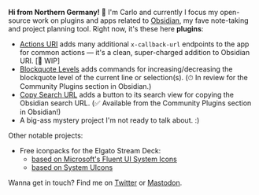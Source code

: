 **Hi from Northern Germany!** 👋 I'm Carlo and currently I focus my open-source work on plugins and apps related to [Obsidian](https://obsidian.md), my fave note-taking and project planning tool.  Right now, it's these here **plugins**:

- [Actions URI](https://github.com/czottmann/obsidian-actions-uri) adds many additional `x-callback-url` endpoints to the app for common actions — it's a clean, super-charged addition to Obsidian URI. [🚧 WIP]
- [Blockquote Levels](https://github.com/czottmann/obsidian-blockquote-levels) adds commands for increasing/decreasing the blockquote level of the current line or selection(s). (⏱ In review for the Community Plugins section in Obsidian.)
- [Copy Search URL](https://github.com/czottmann/obsidian-copy-search-url) adds a button to its search view for copying the Obsidian search URL. (✅ Available from the Community Plugins section in Obsidian!)
- A big-ass mystery project I'm not ready to talk about. :)

Other notable projects:

- Free iconpacks for the Elgato Stream Deck:
  - [based on Microsoft's Fluent UI System Icons](https://github.com/czottmann/streamdeck-iconpack-fluentui-system-icons)
  - [based on System UIcons](https://github.com/czottmann/streamdeck-iconpack-system-uicons)
  
Wanna get in touch? Find me on [Twitter](https://twitter.com/municode) or [Mastodon](https://norden.social/@czottmann).
